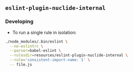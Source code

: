 ## `eslint-plugin-nuclide-internal`

### Developing

* To run a single rule in isolation:

```sh
./node_modules/.bin/eslint \
  --no-eslintrc \
  --parser=babel-eslint \
  --rulesdir=resources/eslint-plugin-nuclide-internal \
  --rule='consistent-import-name: 1' \
  -- file.js
```
